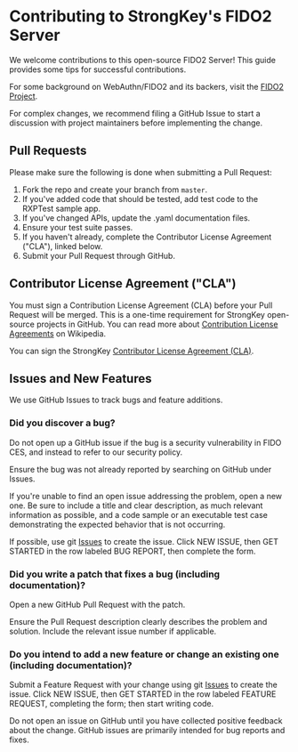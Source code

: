 # Contributing to StrongKey's FIDO2 Server

We welcome contributions to this open-source FIDO2 Server! This guide provides some tips for successful contributions.

For some background on WebAuthn/FIDO2 and its backers, visit the [FIDO2 Project](https://fidoalliance.org/fido2/). 

For complex changes, we recommend filing a GitHub Issue to start a discussion with project maintainers before implementing the change.

## Pull Requests

Please make sure the following is done when submitting a Pull Request:

1. Fork the repo and create your branch from `master`.
2. If you've added code that should be tested, add test code to the RXPTest sample app.
3. If you've changed APIs, update the .yaml documentation files.
4. Ensure your test suite passes.
5. If you haven't already, complete the Contributor License Agreement ("CLA"), linked below.
6. Submit your Pull Request through GitHub.

## Contributor License Agreement ("CLA")

You must sign a Contribution License Agreement (CLA) before your Pull Request will be merged. This is a one-time requirement for StrongKey open-source projects in GitHub. You can read more about [Contribution License Agreements](https://en.wikipedia.org/wiki/Contributor_License_Agreement) on Wikipedia.

You can sign the StrongKey [Contributor License Agreement (CLA)](https://cla-assistant.io/StrongKey/FIDO-Server).

## Issues and New Features

We use GitHub Issues to track bugs and feature additions.

### Did you discover a bug?

Do not open up a GitHub issue if the bug is a security vulnerability in FIDO CES, and instead to refer to our security policy.

Ensure the bug was not already reported by searching on GitHub under Issues.

If you're unable to find an open issue addressing the problem, open a new one. Be sure to include a title and clear description, as much relevant information as possible, and a code sample or an executable test case demonstrating the expected behavior that is not occurring.

If possible, use git [Issues](https://github.com/StrongKey/FIDO-Server/issues) to create the issue. Click NEW ISSUE, then GET STARTED in the row labeled BUG REPORT, then complete the form. 

### Did you write a patch that fixes a bug (including documentation)?

Open a new GitHub Pull Request with the patch.

Ensure the Pull Request description clearly describes the problem and solution. Include the relevant issue number if applicable.

### Do you intend to add a new feature or change an existing one (including documentation)? 

Submit a Feature Request with your change using git [Issues](https://github.com/StrongKey/FIDO-Server/issues) to create the issue. Click NEW ISSUE, then GET STARTED in the row labeled FEATURE REQUEST, completing the form; then start writing code.

Do not open an issue on GitHub until you have collected positive feedback about the change. GitHub issues are primarily intended for bug reports and fixes.
